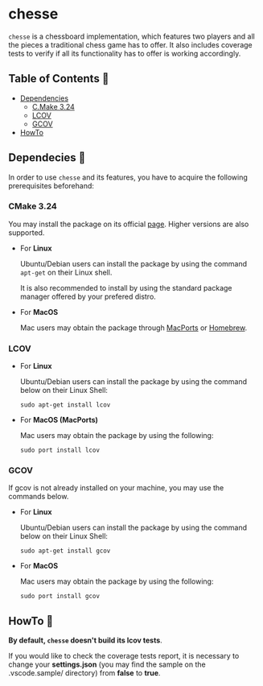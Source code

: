 # chesse

`chesse` is a chessboard implementation, which features two players and all the pieces a traditional chess game has to offer. It also includes coverage tests to verify if all its functionality has to offer is working accordingly.

## Table of Contents :pushpin:

* [Dependencies](#dependencies-memo)
    - [C.Make 3.24](#cmake-324)
    - [LCOV](#lcov)
    - [GCOV](#gcov)
* [HowTo](#howto-rocket)

## Dependecies :memo:

In order to use `chesse` and its features, you have to acquire the following prerequisites beforehand:

### CMake 3.24

You may install the package on its official [page](https://cmake.org/). Higher versions are also supported.

- For **Linux**

    Ubuntu/Debian users can install the package by using the command `apt-get` on their Linux shell.

    It is also recommended to install by using the standard package manager offered by your prefered distro.

- For **MacOS**

    Mac users may obtain the package through [MacPorts](https://www.macports.org/) or [Homebrew](https://brew.sh/).

### LCOV

- For **Linux**

    Ubuntu/Debian users can install the package by using the command below on their Linux Shell:

    ```
    sudo apt-get install lcov
    ``` 

- For **MacOS (MacPorts)**

    Mac users may obtain the package by using the following:

    ```
    sudo port install lcov
    ```

### GCOV

If gcov is not already installed on your machine, you may use the commands below.

- For **Linux**

    Ubuntu/Debian users can install the package by using the command below on their Linux Shell:

    ```
    sudo apt-get install gcov
    ``` 

- For **MacOS**

    Mac users may obtain the package by using the following:

    ```
    sudo port install gcov
    ```

## HowTo :rocket:

**By default, `chesse` doesn't build its lcov tests**. 

If you would like to check the coverage tests report, it is necessary to change your **settings.json** (you may find the sample on the .vscode.sample/ directory) from **false** to **true**.